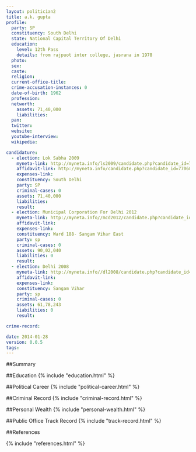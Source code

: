 ```yaml
---
layout: politician2
title: a.k. gupta
profile: 
  party: SP
  constituency: South Delhi
  state: National Capital Territory Of Delhi
  education: 
    level: 12th Pass
    details: from rajpuot inter college, jasrana in 1978
  photo: 
  sex: 
  caste: 
  religion: 
  current-office-title: 
  crime-accusation-instances: 0
  date-of-birth: 1962
  profession: 
  networth: 
    assets: 71,40,000
    liabilities: 
  pan: 
  twitter: 
  website: 
  youtube-interview: 
  wikipedia: 

candidature: 
  - election: Lok Sabha 2009
    myneta-link: http://myneta.info/ls2009/candidate.php?candidate_id=7706
    affidavit-link: http://myneta.info/candidate.php?candidate_id=7706&scan=original
    expenses-link: 
    constituency: South Delhi 
    party: SP
    criminal-cases: 0
    assets: 71,40,000
    liabilities: 
    result:  
  - election: Municipal Corporation For Delhi 2012
    myneta-link: http://myneta.info//mcd2012/candidate.php?candidate_id=2523
    affidavit-link: 
    expenses-link: 
    constituency: Ward 188- Sangam Vihar East 
    party: sp
    criminal-cases: 0
    assets: 90,02,040
    liabilities: 0
    result:  
  - election: Delhi 2008
    myneta-link: http://myneta.info//dl2008/candidate.php?candidate_id=331
    affidavit-link: 
    expenses-link: 
    constituency: Sangam Vihar 
    party: sp
    criminal-cases: 0
    assets: 61,78,243
    liabilities: 0
    result:  

crime-record: 

date: 2014-01-28
version: 0.0.5
tags: 
---
```

##Summary


##Education
{% include "education.html" %}


##Political Career
{% include "political-career.html" %}


##Criminal Record
{% include "criminal-record.html" %}


##Personal Wealth
{% include "personal-wealth.html" %}


##Public Office Track Record
{% include "track-record.html" %}


##References


{% include "references.html" %}
